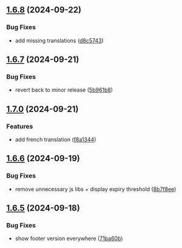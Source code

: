 ## [1.6.8](https://github.com/l4rm4nd/VoucherVault/compare/v1.6.7...v1.6.8) (2024-09-22)


### Bug Fixes

* add missing translations ([d8c5743](https://github.com/l4rm4nd/VoucherVault/commit/d8c574357fd667c26a624a01ef37375f907c5f27))

## [1.6.7](https://github.com/l4rm4nd/VoucherVault/compare/v1.7.0...v1.6.7) (2024-09-21)


### Bug Fixes

* revert back to minor release ([5b961b8](https://github.com/l4rm4nd/VoucherVault/commit/5b961b87bd24a4fc45cd2d7cca2d461767f810e2))

## [1.7.0](https://github.com/l4rm4nd/VoucherVault/compare/v1.6.6...v1.7.0) (2024-09-21)


### Features

* add french translation ([f8a1344](https://github.com/l4rm4nd/VoucherVault/commit/f8a1344236c44f9104d29df1517ab3dff651927f))

## [1.6.6](https://github.com/l4rm4nd/VoucherVault/compare/v1.6.5...v1.6.6) (2024-09-19)


### Bug Fixes

* remove unnecessary js libs + display expiry threshold ([8b7f8ee](https://github.com/l4rm4nd/VoucherVault/commit/8b7f8eedb6d98d3f68160ac11703c37db7deac31))

## [1.6.5](https://github.com/l4rm4nd/VoucherVault/compare/v1.6.4...v1.6.5) (2024-09-18)


### Bug Fixes

* show footer version everywhere ([71ba60b](https://github.com/l4rm4nd/VoucherVault/commit/71ba60b40686d4fad352394c6d0b6799a73265cf))

